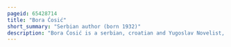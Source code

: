 ```yaml
---
pageid: 65428714
title: "Bora Ćosić"
short_summary: "Serbian author (born 1932)"
description: "Bora Ćosić is a serbian, croatian and Yugoslav Novelist, Essayist, Translator, public intellectual, and Dissident. He wrote about 50 Books, as well as several Theater Plays, which were played with great Success in the Belgrade Atelje 212. For the Novel the Role of my Family in the World Revolution in 1970 he received the nin Award for Novel of the Year. Ćosić strongly denounced the Rise of serbian Nationalism in the 1990s and the Politics of Slobodan Milošević. Born in Zagreb in 1932 he lived in Belgrade from 1937 until 1992 when he moved to berlin."
---
```

